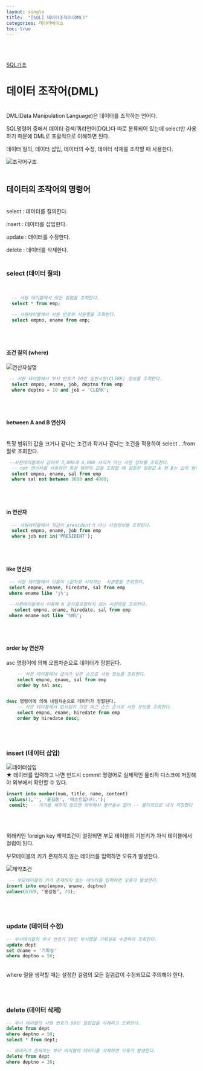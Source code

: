 ```yaml
---
layout: single
title:  "[SQL] 데이터조작어(DML)"
categories: 데이터베이스
toc: true
---
```

<br/><br/>

[SQL기초](https://98jungwoo.github.io/%EB%8D%B0%EC%9D%B4%ED%84%B0%EB%B2%A0%EC%9D%B4%EC%8A%A4-sql/SQL1/)
<br/>

# 데이터 조작어(DML) #
<br/>
DML(Data Manipulation Language)은 데이터를 조작하는 언어다.

SQL명령어 중에서 데이터 검색/쿼리언어(DQL)다 따로 분류되어 있는데 select만 사용하기 때문에 DML로 포괄적으로 이해하면 된다.

데이터 질의, 데이터 삽입, 데이터의 수정, 데이터 삭제를 조작할 때 사용한다.

![조작어구조](https:/images/2023-04-16-SQL_데이터의%20조작어%20(select,insert,update,delete)/조작어%20구조.png)
<br/><br/>

## 데이터의 조작어의 명령어 ##
<br/>
select : 데이터를 질의한다.

insert : 데이터를 삽입한다.

update : 데이터를 수정한다.

delete : 데이터를 삭제한다.
<br/><br/>

### select (데이터 질의) ###
<br/>

```sql
  -- 사원 테이블에서 모든 컬럼을 조회한다.
  select * from emp;

  -- 사원테이블에서 사원 번호와 사원명을 조회한다.
  select empno, ename from emp;
```
<br/><br/>

#### 조건 질의 (where) ####

![연산자설명](https:/images/2023-04-16-SQL_데이터의%20조작어%20(select,insert,update,delete)/연산자설명.png)

```sql
 -- 사원 테이블에서 부서 번호가 10인 일반사원(CLERK) 정보를 조회한다.
  select empno, ename, job, deptno from emp
  where deptno = 10 and job = 'CLERK';
  ```
<br/><br/>

#### between A and B 연산자 ####
<br/>
특정 범위의 값을 크거나 같다는 조건과 작거나 같다는 조건을 적용하여 select ...from 절로 조회한다.

```sql
 --사원테이블에서 급여자 3,000과 4,000 사이가 아닌 사원 정보를 조회한다.
  -- not 연산자를 사용하면 특정 범위의 값을 조회할 때 설정된 컬럼값 A 와 B는 값의 범위헤서 제외된다. 
  select empno, ename, sal from emp
  where sal not between 3000 and 4000;
  ```
<br/><br/>

#### in 연산자 ####

```sql
  -- 사원테이블에서 직급이 president가 아닌 사원정보를 조회한다.
  select empno, ename, job from emp
  where job not in('PRESIDENT');
  ```
<br/><br/>

#### like 연산자 ####

 ```sql
  -- 사원 테이블에서 이름이 j문자로 시작하는  사원명을 조회한다.
  select empno, ename, hiredate, sal from emp
  where ename like 'j%';

  --사원테이블에서 이름에 N 문자를포함하지 않는 사원명을 조회한다.
    select empno, ename, hiredate, sal from emp
  where ename not like '%N%';
  ```
<br/><br/>

#### order by 연산자 ####

asc 명령어에 의해 오름차순으로 데이터가 정렬된다.

```sql
    -- 사원 테이블에서 급여가 낮은 순으로 사원 정보를 조회한다.
    select empno, ename, sal from emp
    order by sal asc;


desc 명령어에 의해 내림차순으로 데이터가 정렬된다.
    -- 사원 테이블에서 입사일이 가장 최근 순인 순서로 사원 정보를 조회한다.
    select empno, ename, hiredate from emp
    order by hiredate desc;
  ```
<br/><br/>

### insert (데이터 삽입) ###

![데이터삽입](https:/images/2023-04-16-SQL_데이터의%20조작어%20(select,insert,update,delete)/insert.png)
<br/>
★ 데이터를 입력하고 나면 반드시 commit 명령어로 실제적인 물리적 디스크에 저장해야 외부에서 확인할 수 있다.
<br/>

```sql
insert into member(num, title, name, content)
 values(1,'', '홍길동', '테스트입니다.');
 commit; -- 이거를 해주지 않으면 외부에서 불러올수 없어 -- 물리적으로 내가 저장했다
  ```
<br/><br/>


외래키인 foreign key 제약조건이 설정되면 부모 테이블의 기본키가 자식 테이블에서 컬럼이 된다.

부모테이블의 키가 존재하지 않는 데이터를 입력하면 오류가 발생한다.

![제약조건](https:/images/2023-04-16-SQL_데이터의%20조작어%20(select,insert,update,delete)/외래키,기본키.png)
<br/>

```sql
 -- 부모테이블의 키가 존재하지 않는 데이터를 입력하면 오류가 발생한다.
insert into emp(empno, ename, deptno)
values(6789, ‘홍길동’, 70);
 ```
<br/><br/>

 ### update (데이터 수정) ###

```sql
-- 부서테이블의 부서 번호가 50인 부서명을 기획실로 수정하여 조회한다.
update dept
set dname = '기획실'
where deptno = 50;
 ```
<br/>
where 절을 생략할 때는 설정한 컬럼의 모든 컬럼값이 수정되므로 주의해야 한다.

<br/><br/>

### delete (데이터 삭제) ###

```sql
-- 부서 테이블의 사원 번호가 50인 컬럼값을 삭제하고 조회한다.
delete from dept
where deptno = 50;
select * from dept;

-- 외래키가 존재하는 부모 테이블의 데이터를 삭제하면 오류가 발생한다.
delete from dept
where deptno = 30;
```